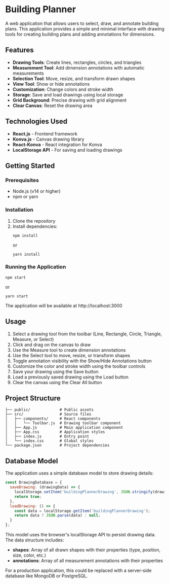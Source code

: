 # Building Planner

A web application that allows users to select, draw, and annotate building plans. This application provides a simple and minimal interface with drawing tools for creating building plans and adding annotations for dimensions.

## Features

- **Drawing Tools**: Create lines, rectangles, circles, and triangles
- **Measurement Tool**: Add dimension annotations with automatic measurements
- **Selection Tool**: Move, resize, and transform drawn shapes
- **View Tool**: Show or hide annotations
- **Customization**: Change colors and stroke width
- **Storage**: Save and load drawings using local storage
- **Grid Background**: Precise drawing with grid alignment
- **Clear Canvas**: Reset the drawing area

## Technologies Used

- **React.js** - Frontend framework
- **Konva.js** - Canvas drawing library
- **React-Konva** - React integration for Konva
- **LocalStorage API** - For saving and loading drawings

## Getting Started

### Prerequisites

- Node.js (v14 or higher)
- npm or yarn

### Installation

1. Clone the repository
2. Install dependencies:
   ```
   npm install
   ```
   or
   ```
   yarn install
   ```

### Running the Application

```
npm start
```
or
```
yarn start
```

The application will be available at http://localhost:3000

## Usage

1. Select a drawing tool from the toolbar (Line, Rectangle, Circle, Triangle, Measure, or Select)
2. Click and drag on the canvas to draw
3. Use the Measure tool to create dimension annotations
4. Use the Select tool to move, resize, or transform shapes
5. Toggle annotation visibility with the Show/Hide Annotations button
6. Customize the color and stroke width using the toolbar controls
7. Save your drawing using the Save button
8. Load a previously saved drawing using the Load button
9. Clear the canvas using the Clear All button

## Project Structure

```
├── public/             # Public assets
├── src/                # Source files
│   ├── components/     # React components
│   │   └── Toolbar.js  # Drawing toolbar component
│   ├── App.js          # Main application component
│   ├── App.css         # Application styles
│   ├── index.js        # Entry point
│   └── index.css       # Global styles
└── package.json        # Project dependencies
```

## Database Model

The application uses a simple database model to store drawing details:

```javascript
const DrawingDatabase = {
  saveDrawing: (drawingData) => {
    localStorage.setItem('buildingPlannerDrawing', JSON.stringify(drawingData));
    return true;
  },
  loadDrawing: () => {
    const data = localStorage.getItem('buildingPlannerDrawing');
    return data ? JSON.parse(data) : null;
  }
};
```

This model uses the browser's localStorage API to persist drawing data. The data structure includes:

- **shapes**: Array of all drawn shapes with their properties (type, position, size, color, etc.)
- **annotations**: Array of all measurement annotations with their properties

For a production application, this could be replaced with a server-side database like MongoDB or PostgreSQL.
